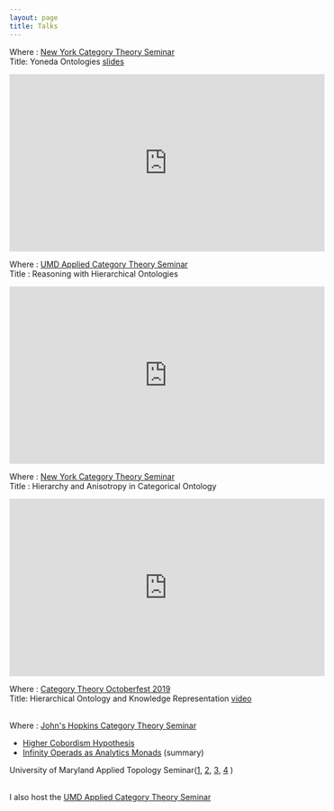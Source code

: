 ```yaml
---
layout: page
title: Talks
---
```


Where : [New York Category Theory Seminar](http://www.sci.brooklyn.cuny.edu/~noson/CTseminar.html)  
Title: Yoneda Ontologies [slides](..\assets\docs\NYCT_talk_2020.pdf)  
<iframe width="560" height="315" src="https://www.youtube.com/embed/Y5RMJ_fSGGc" frameborder="0" allow="accelerometer; autoplay; clipboard-write; encrypted-media; gyroscope; picture-in-picture" allowfullscreen></iframe>

Where : [UMD Applied Category Theory Seminar](mdcats.github.io)  
Title : Reasoning with Hierarchical Ontologies  
<iframe width="560" height="315" src="https://www.youtube.com/embed/_CPAJn49oQk" frameborder="0" allow="accelerometer; autoplay; encrypted-media; gyroscope; picture-in-picture" allowfullscreen></iframe>

Where : [New York Category Theory Seminar](http://www.sci.brooklyn.cuny.edu/~noson/CTseminar.html)  
Title : Hierarchy and Anisotropy in Categorical Ontology  
<iframe width="560" height="315" src="https://www.youtube.com/embed/IF4UmAq7vtM" frameborder="0" allow="accelerometer; encrypted-media; gyroscope; picture-in-picture" allowfullscreen></iframe>
<br/>

Where : [Category Theory Octoberfest 2019](https://ct-octoberfest.github.io/)  
Title: Hierarchical Ontology and Knowledge Representation [video](https://jh.hosted.panopto.com/Panopto/Pages/Viewer.aspx?id=6ba819ec-df14-4168-a0c4-aaf20151332c)  
<br/>

Where : [John's Hopkins Category Theory Seminar](http://www.math.jhu.edu/~eriehl/ct/)
- [Higher Cobordism Hypothesis](../assets/docs/JHU_Talk_Slide.pdf)
- [Infinity Operads as Analytics Monads](../assets/docs/inf_operads_summary.pdf) (summary)

University of Maryland Applied Topology Seminar([1](..\assets\docs\Olog_Talk_1.pdf), [2](..\assets\docs\Olog_talk_2__Official_.pdf), [3](..\assets\docs\Olog_Talk_3__Final_Version_.pdf), [4](..\assets\docs\olog_talk_4.pdf) )  
<br/>

I also host the [UMD Applied Category Theory Seminar](https://mdcats.github.io/)
